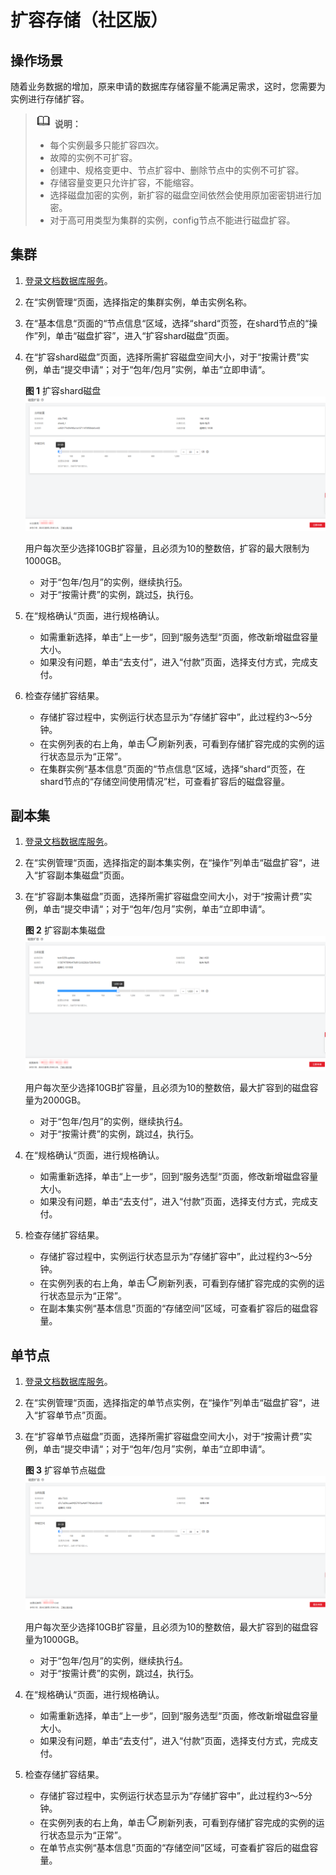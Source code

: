 # 扩容存储（社区版）<a name="zh-cn_topic_increase_storage"></a>

## 操作场景<a name="section46594875201911"></a>

随着业务数据的增加，原来申请的数据库存储容量不能满足需求，这时，您需要为实例进行存储扩容。

>![](public_sys-resources/icon-note.gif) **说明：**   
>-   每个实例最多只能扩容四次。  
>-   故障的实例不可扩容。  
>-   创建中、规格变更中、节点扩容中、删除节点中的实例不可扩容。  
>-   存储容量变更只允许扩容，不能缩容。  
>-   选择磁盘加密的实例，新扩容的磁盘空间依然会使用原加密密钥进行加密。  
>-   对于高可用类型为集群的实例，config节点不能进行磁盘扩容。  

## 集群<a name="section51046890162836"></a>

1.  [登录文档数据库服务](https://support.huaweicloud.com/qs-dds/dds_02_0043.html)。
2.  在“实例管理“页面，选择指定的集群实例，单击实例名称。
3.  在“基本信息“页面的“节点信息“区域，选择“shard“页签，在shard节点的“操作”列，单击“磁盘扩容”，进入“扩容shard磁盘”页面。
4.  在“扩容shard磁盘”页面，选择所需扩容磁盘空间大小，对于“按需计费”实例，单击“提交申请“；对于“包年/包月”实例，单击“立即申请“。

    **图 1**  扩容shard磁盘<a name="fig168054815815"></a>  
    ![](figures/扩容shard磁盘.png "扩容shard磁盘")

    用户每次至少选择10GB扩容量，且必须为10的整数倍，扩容的最大限制为1000GB。

    -   对于“包年/包月”的实例，继续执行[5](#le0510c82a1db4c6a83e9bbe4600f52db)。
    -   对于“按需计费”的实例，跳过[5](#le0510c82a1db4c6a83e9bbe4600f52db)，执行[6](#li5356644163644)。

5.  <a name="le0510c82a1db4c6a83e9bbe4600f52db"></a>在“规格确认“页面，进行规格确认。
    -   如需重新选择，单击“上一步“，回到“服务选型“页面，修改新增磁盘容量大小。
    -   如果没有问题，单击“去支付”，进入“付款”页面，选择支付方式，完成支付。

6.  <a name="li5356644163644"></a>检查存储扩容结果。
    -   存储扩容过程中，实例运行状态显示为“存储扩容中”，此过程约3～5分钟。
    -   在实例列表的右上角，单击![](figures/refresh.png)刷新列表，可看到存储扩容完成的实例的运行状态显示为“正常”。
    -   在集群实例“基本信息”页面的“节点信息“区域，选择“shard“页签，在shard节点的“存储空间使用情况”栏，可查看扩容后的磁盘容量。


## 副本集<a name="section39623174193548"></a>

1.  [登录文档数据库服务](https://support.huaweicloud.com/qs-dds/dds_02_0043.html)。
2.  在“实例管理“页面，选择指定的副本集实例，在“操作”列单击“磁盘扩容“，进入“扩容副本集磁盘”页面。
3.  在“扩容副本集磁盘”页面，选择所需扩容磁盘空间大小，对于“按需计费”实例，单击“提交申请“；对于“包年/包月”实例，单击“立即申请“。

    **图 2**  扩容副本集磁盘<a name="fig74210274315"></a>  
    ![](figures/扩容副本集磁盘.png "扩容副本集磁盘")

    用户每次至少选择10GB扩容量，且必须为10的整数倍，最大扩容到的磁盘容量为2000GB。

    -   对于“包年/包月”的实例，继续执行[4](#li32430446193548)。
    -   对于“按需计费”的实例，跳过[4](#li32430446193548)，执行[5](#li61310971193548)。

4.  <a name="li32430446193548"></a>在“规格确认“页面，进行规格确认。
    -   如需重新选择，单击“上一步“，回到“服务选型“页面，修改新增磁盘容量大小。
    -   如果没有问题，单击“去支付”，进入“付款”页面，选择支付方式，完成支付。

5.  <a name="li61310971193548"></a>检查存储扩容结果。
    -   存储扩容过程中，实例运行状态显示为“存储扩容中”，此过程约3～5分钟。
    -   在实例列表的右上角，单击![](figures/refresh.png)刷新列表，可看到存储扩容完成的实例的运行状态显示为“正常”。
    -   在副本集实例“基本信息”页面的“存储空间”区域，可查看扩容后的磁盘容量。


## 单节点<a name="section3540218715304"></a>

1.  [登录文档数据库服务](https://support.huaweicloud.com/qs-dds/dds_02_0043.html)。
2.  在“实例管理“页面，选择指定的单节点实例，在“操作”列单击“磁盘扩容“，进入“扩容单节点”页面。
3.  在“扩容单节点磁盘”页面，选择所需扩容磁盘空间大小，对于“按需计费”实例，单击“提交申请“；对于“包年/包月”实例，单击“立即申请“。

    **图 3**  扩容单节点磁盘<a name="fig1168614346116"></a>  
    ![](figures/扩容单节点磁盘.png "扩容单节点磁盘")

    用户每次至少选择10GB扩容量，且必须为10的整数倍，最大扩容到的磁盘容量为1000GB。

    -   对于“包年/包月”的实例，继续执行[4](#li153965915304)。
    -   对于“按需计费”的实例，跳过[4](#li153965915304)，执行[5](#li2591574215304)。

4.  <a name="li153965915304"></a>在“规格确认“页面，进行规格确认。
    -   如需重新选择，单击“上一步“，回到“服务选型“页面，修改新增磁盘容量大小。
    -   如果没有问题，单击“去支付”，进入“付款”页面，选择支付方式，完成支付。

5.  <a name="li2591574215304"></a>检查存储扩容结果。
    -   存储扩容过程中，实例运行状态显示为“存储扩容中”，此过程约3～5分钟。
    -   在实例列表的右上角，单击![](figures/refresh.png)刷新列表，可看到存储扩容完成的实例的运行状态显示为“正常”。
    -   在单节点实例“基本信息”页面的“存储空间”区域，可查看扩容后的磁盘容量。


